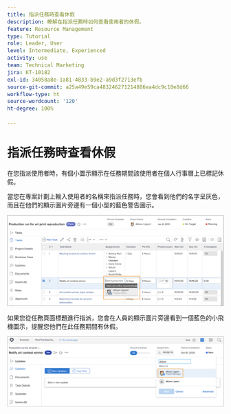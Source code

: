 ```yaml
---
title: 指派任務時查看休假
description: 瞭解在指派任務時如何查看使用者的休假。
feature: Resource Management
type: Tutorial
role: Leader, User
level: Intermediate, Experienced
activity: use
team: Technical Marketing
jira: KT-10182
exl-id: 34058a8e-1a81-4833-b9e2-a9d3f2713efb
source-git-commit: a25a49e59ca483246271214886ea4dc9c10e8d66
workflow-type: ht
source-wordcount: '120'
ht-degree: 100%

---
```


# 指派任務時查看休假

在您指派使用者時，有個小圖示顯示在任務期間該使用者在個人行事曆上已標記休假。

當您在專案計劃上輸入使用者的名稱來指派任務時，您會看到他們的名字呈灰色，而且在他們的顯示圖片旁邊有一個小型的藍色警告圖示。

![PTO 的使用者呈灰色](assets/toat_01.png)

如果您從任務頁面標題進行指派，您會在人員的顯示圖片旁邊看到一個藍色的小飛機圖示，提醒您他們在此任務期間有休假。

![使用者任務指派](assets/toat_02.png)
